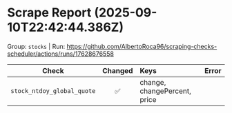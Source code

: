 # Scrape Report (2025-09-10T22:42:44.386Z)

Group: `stocks`  |  Run: https://github.com/AlbertoRoca96/scraping-checks-scheduler/actions/runs/17628676558

| Check | Changed | Keys | Error |
|---|:---:|:--|:--|
| `stock_ntdoy_global_quote` | ✅ | change, changePercent, price |  |
